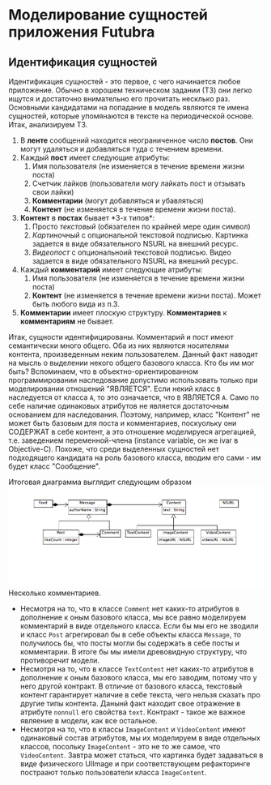 Моделирование сущностей приложения Futubra
==========================================

## Идентификация сущностей

Идентификация сущностей - это первое, с чего начинается любое приложение. Обычно в
хорошем техническом задании (ТЗ) они легко ищутся и достаточно внимательно его прочитать
несклько раз. Основными кандидатами на попадание в модель являются те имена сущностей,
которые упомянаются в тексте на периодической основе. Итак, анализируем ТЗ.

<ol>
  <li>В <b>ленте</b> сообщений находится неограниченное число <b>постов</b>. Они могут удаляться и добавляться туда с течением времени.</li>
  <li>Каждый <b>пост</b> имеет следующие атрибуты:
    <ol>
      <li>Имя пользователя (не изменяется в течение времени жизни поста)</li>
      <li>Счетчик лайков (пользователи могу лайкать пост и отзывать свои лайки)</li>
      <li><b>Комментарии</b> (могут добавляться и убавляться)</li>
      <li><b>Контент</b> (не изменяется в течение времени жизни поста).</li>
    </ol>
  </li>
  <li><b>Контент</b> в <b>постах</b> бывает *3-х типов*:
    <ol>
      <li>Просто <i>текстовый</i> (обязателен по крайней мере один символ)</li>
      <li><i>Картиночный</i> с опциональной текстовой подписью. Картинка задается в виде обязательного NSURL на внешний ресурс.</li>
      <li><i>Видеопост</i> с опциональноий текстовой подписью. Видео задается в виде обязательного NSURL на внешний ресурс.</li>
    </ol>
  </li>
  <li>Каждый <b>комментарий</b> имеет следующие атрибуты:
    <ol>
      <li>Имя пользователя (не изменяется в течение времени жизни поста)</li>
      <li><b>Контент</b> (не изменяется в течение времени жизни поста). Может быть любого вида из п.3.</li>
    </ol>
  </li>
  <li><b>Комментарии</b> имеет плоскую структуру. <b>Комментариев</b> к <b>комментариям</b> не бывает.</li>
</ol>

Итак, сущности идентифицированы. Комментарий и пост имеют семантически много общего. Оба из них
являются носителями контента, произведенным неким пользователем. Данный факт наводит на мысль
о выделении некого общего базового класса. Кто бы им мог быть? Вспоминаем, что в объектно-ориентированном
программировании наследование допустимо использовать только при моделировании отношений "ЯВЛЯЕТСЯ".
Если некий класс `B` наследуется от класса `A`, то это означается, что `B` ЯВЛЯЕТСЯ `A`. Само
по себе наличие одинаковых атрибутов не является достаточным основанием для наследования. Поэтому,
например, класс "Контент" не может быть базовым для поста и комментариев, поскуольку они СОДЕРЖАТ
в себе контент, а это отношение моделируеся агрегацией, т.е. заведением переменной-члена (instance
variable, он же ivar в Objective-C). Похоже, что среди выделенных сущностей нет подходящего кандидата
на роль базового класса, вводим его сами - им будет класс "Сообщение".

Итоговая диаграмма выглядит следующим образом
![Futubra Entities](Documentation/futubra_entities.png)
Несколько комментариев.

- Несмотря на то, что в классе `Comment` нет каких-то атрибутов в дополнение к оным базового класса,
мы все равно моделируем комментарий в виде отдельного класса. Если бы мы его не зводили и класс `Post`
агрегировал бы в себе объекты класса `Message`, то получилось бы, что посты могли бы содержать в себе
посты и комментарии. В итоге бы мы имели древовидную структуру, что противоречит модели.
- Несмотря на то, что в классе `TextContent` нет каких-то атрибутов в дополнение к оным базового класса,
мы его заводим, потому что у него другой контракт. В отличие от базового класса, текстовый контент
гарантирует наличие в себе текста, чего нельзя сказать про другие типы контента. Данынй факт находит свое
отражение в атрибуте `nonnull` его свойства `text`. Контракт - такое же важное являение в модели, как все
остальное.
- Несмотря на то, что в классы `ImageContent` и `VideoContent` имеют одинаковый состав атрибутов,
мы их моделируем в виде отдельных классов, посольку `ImageContent` - это не то же самое, что `VideoContent`.
Завтра может статься, что картинка будет задаваться в виде физического UIImage и при соответствующем
рефакторинге постраают только пользователи класса `ImageContent`.
